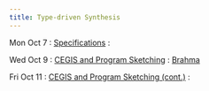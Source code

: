 ```yaml
---
title: Type-driven Synthesis
---
```


Mon Oct 7
: [Specifications](../lectures/lecture18-specifications.pdf)
  : []()

Wed Oct 9
: [CEGIS and Program Sketching](../lectures/lecture19-cegis.pdf)
  : [Brahma](https://people.eecs.berkeley.edu/~sseshia/pubdir/synth-icse10.pdf)

Fri Oct 11
: [CEGIS and Program Sketching (cont.)](../lectures/lecture20-cegis2.pdf)
  : []()
